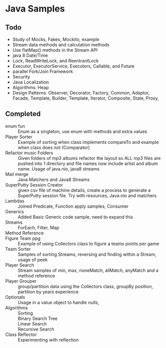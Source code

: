 # Java Samples

## Todo
* Study of Mocks, Fakes, Mockito, example
* Stream data methods and calculation methods
* Use flatMap() methods in the Stream API
* java 8 Date/Time
* Lock, ReadWriteLock, and ReentrantLock
* Executor, ExecutorService, Executors, Callable, and Future
* parallel Fork/Join Framework
* Security
* Java Localization
* Algorithms: Heap
* Design Patterns: Observer, Decorator, Factory, Common, Adaptor, Facade, Template, Builder, Template, Iterator,  Composite, State, Proxy, 

## Completed
<dl>
  <dt>enum fun</dt>
  <dd>Enum as a singleton, use enum with methods and extra values</dd>
  <dt>Player Sorter</dt><dd>Example of sorting when class implements compareTo and example when class does not (Comparator)</dd>
  <dt>Refactor music Folders</dt>
  <dd>Given folders of mp3 albums refactor the layout so ALL mp3 files are pushed into 1 directory and file names now include artist and album name.
  Usage of java.nio, java8 streams</dd>
  <dt>Mail merge</dt>
  <dd>Java Matchers and Java8 Streams</dd>
  <dt>SuperPutty Session Creator</dt>
  <dd>given csv file of machine details, create a process to generate a SuperPutty session file.
  Try with resources, Java.nio and matchers</dd>
  <dt>Lambdas</dt>
  <dd>Joined Predicate, Function apply samples, Consumer </dd>
  <dt>Generics</dt>
  <dd>Added Basic Generic code sample, need to expand this</dd>
  <dt>Streams</dt>
  <dd>ForEach, Filter, Map</dd>
  <dt>Method Reference</dt>
  <dt>Figure Team ppg</dt>
  <dd>Example of using Collectors class to figure a teams points per game</dd>
  <dt>Team Sorter</dt>
  <dd>Samples of sorting Streams, reversing and finding within a Stream, usage of peek</dd>
  <dt>Player Search</dt>
  <dd>Stream samples of min, max, noneMatch, allMatch, anyMatch and a method reference</dd>
  <dt>Player Grouper</dt>
  <dd>group/partition data using the Collectors class, groupBy position, partition by years experience</dd>
  <dt>Optionals</dt>
  <dd>Usage in a value object to handle nulls, </dd>
  <dt>Algorithms</dt>
  <dd>Sorting</dd>
  <dd>Binary Search Tree</dd>
  <dd>LInear Search</dd>
  <dd>Recursive Search</dd>
  <dt>Class Reflector</dt>
  <dd>Experimenting with reflection</dd>
</dl>
 
